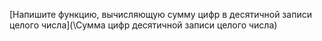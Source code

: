 [Напишите функцию, вычисляющую сумму цифр в десятичной записи целого числа](\Сумма цифр десятичной записи целого числа)